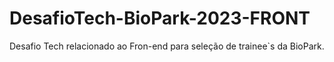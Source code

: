 # DesafioTech-BioPark-2023-FRONT
Desafio Tech relacionado ao Fron-end para seleção de trainee`s da BioPark.
